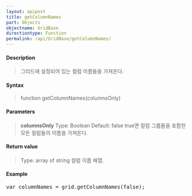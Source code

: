 ```yaml
---
layout: apipost
title: getColumnNames
part: Objects
objectname: GridBase
directiontype: Function
permalink: /api/GridBase/getColumnNames/
---
```



#### Description

> 그리드에 설정되어 있는 컬럼 이름들을 가져온다.

#### Syntax

> function getColumnNames(columnsOnly)

#### Parameters

> **columnsOnly**
> Type: Boolean
> Default: false
> true면 컬럼 그룹들을 포함한 모든 컬럼들의 이름을 가져온다. 

#### Return value

> Type: array of string
> 컬럼 이름 배열.

#### Example

<pre class="prettyprint">
var columnNames = grid.getColumnNames(false);
</pre>





